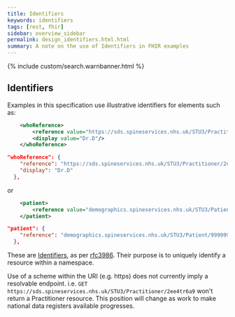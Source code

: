 ```yaml
---
title: Identifiers
keywords: identifiers
tags: [rest, fhir]
sidebar: overview_sidebar
permalink: design_identifiers.html.html
summary: A note on the use of Identifiers in FHIR examples
---
```

{% include custom/search.warnbanner.html %}

## Identifiers ##

Examples in this specification use illustrative identifiers for elements such as:
``` xml
    <whoReference>
        <reference value="https://sds.spineservices.nhs.uk/STU3/Practitioner/2ee4tr6a9"/>
        <display value="Dr.D"/>
    </whoReference>
```
``` json
"whoReference": {
    "reference": "https://sds.spineservices.nhs.uk/STU3/Practitioner/2ee4tr6a9",
    "display": "Dr.D"
  },
```
or
``` xml
    <patient>
        <reference value="demographics.spineservices.nhs.uk/STU3/Patient/999999998"/>
    </patient>
```
``` json
"patient": {
    "reference": "demographics.spineservices.nhs.uk/STU3/Patient/999999998"
  },
```
These are [Identifiers](http://hl7.org/fhir/r4/datatypes.html#identifier), as per [rfc3986](https://tools.ietf.org/html/rfc3986). Their purpose is to uniquely identify a resource within a namespace. 

Use of a scheme within the URI (e.g. https) does not currently imply a resolvable endpoint. i.e. `GET https://sds.spineservices.nhs.uk/STU3/Practitioner/2ee4tr6a9` won't return a Practitioner resource. This position will change as work to make national data registers available progresses.
